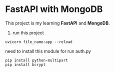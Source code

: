 # FastAPI with MongoDB

This project is my learning **FastAPI** and **MongoDB**.

1. run this project

```properties
uvicorn file_name:app --reload
```

need to install this module for run auth.py

```properties
pip install python-multipart
pip install bcrypt
```
